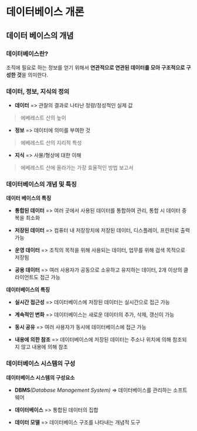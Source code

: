 # 데이터베이스 개론

## 데이터 베이스의 개념


### 데이터베이스란?
조직에 필요로 하는 정보를 얻기 위해서
**연관적으로 연관된 데이터를 모아 구조적으로 구성한 것**을 의미한다.


### 데이터, 정보, 지식의 정의

- **데이터**    =>  관찰의 결과로 나타난 정량/정성적인 실제 값
> 에베레스트 산의 높이

- **정보**      =>  데이터에 의미를 부여한 것 
> 에베레스트 산의 지리적 특성

- **지식**      =>  사물/형상에 대한 이해 
> 에베레스트 산에 올라가는 가장 효율적인 방법 보고서


### 데이터베이스의 개념 및 특징
**데이터 베이스의 특징**

- **통합된 데이터**  => 여러 곳에서 사용된 데이터를 통합하여 관리, 통합 시 데이터 중복을 최소화

- **저장된 데이터**  => 컴퓨터 내 저장장치에 저장된 데이터, 디스플레이, 프린터로 출력 가능

- **운영 데이터**    => 조직의 목적을 위해 사용되는 데이터, 업무를 위해 검색 목적으로 저장됨

- **공용 데이터**    => 여러 사용자가 공동으로 소유하고 유지하는 데이터, 2개 이상의 클라이언트도 접근 가능

<!--이 하단부터 수정 필요, copilot 사용됨.-->

**데이터베이스의 특징**

- **실시간 접근성**     =>  데이터베이스에 저장된 데이터는 실시간으로 접근 가능

- **계속적인 변화**     =>  데이터베이스는 새로운 데이터의 추가, 삭제, 갱신이 가능

- **동시 공유**         =>  여러 사용자가 동시에 데이터베이스에 접근 가능

- **내용에 의한 참조**  =>  데이터베이스에 저장된 데이터는 주소나 위치에 의해 참조되지 않고 내용에 의해 참조


### 데이터베이스 시스템의 구성
**데이터베이스 시스템의 구성요소**

- **DBMS**_(Database Management System)_    =>  데이터베이스를 관리하는 소프트웨어

- **데이터베이스**                          =>  통합된 데이터의 집합

- **데이터 모델**                           =>  데이터베이스 구조를 나타내는 개념적 도구



